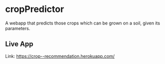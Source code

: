 # cropPredictor
A webapp that predicts those crops which can be grown on a soil, given its parameters.

## Live App
Link: https://crop--recommendation.herokuapp.com/
